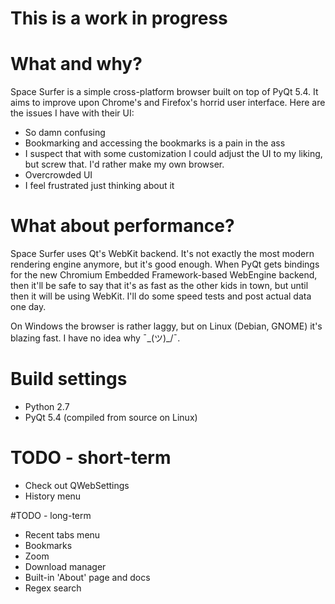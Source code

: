 # This is a work in progress

# What and why?
Space Surfer is a simple cross-platform browser built on top of PyQt 5.4. It
aims to improve upon Chrome's and Firefox's horrid user interface. Here are the
issues I have with their UI:
* So damn confusing
* Bookmarking and accessing the bookmarks is a pain in the ass
* I suspect that with some customization I could adjust the UI to my liking,
but screw that. I'd rather make my own browser.
* Overcrowded UI
* I feel frustrated just thinking about it

# What about performance?
Space Surfer uses Qt's WebKit backend. It's not exactly the most modern rendering
engine anymore, but it's good enough. When PyQt gets bindings for the new
Chromium Embedded Framework-based WebEngine backend, then it'll be safe to say
that it's as fast as the other kids in town, but until then it will be using
WebKit. I'll do some speed tests and post actual data one day.

On Windows the browser is rather laggy, but on Linux (Debian, GNOME) it's blazing
fast. I have no idea why ¯\_(ツ)_/¯.

# Build settings
* Python 2.7
* PyQt 5.4 (compiled from source on Linux)

# TODO - short-term
* Check out QWebSettings
* History menu

#TODO - long-term
* Recent tabs menu
* Bookmarks
* Zoom
* Download manager
* Built-in 'About' page and docs
* Regex search

